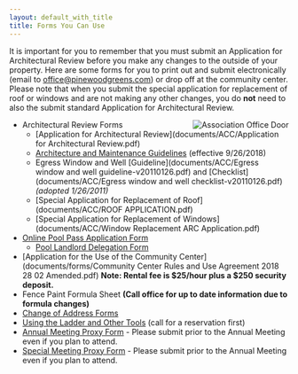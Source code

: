 ```yaml
---
layout: default_with_title
title: Forms You Can Use
---
```


It is important for you to remember that you must submit an Application for Architectural Review before you make any changes to the outside of your property. Here are some forms for you to print out and submit electronically (email to office@pinewoodgreens.com) or drop off at the community center. Please note that when you submit the special application for replacement of roof or windows and are not making any other changes, you do **not** need to also the submit standard Application for Architectural Review.

<img alt="Association Office Door" src="images/office_door.jpg" style="float: right;" />

*   Architectural Review Forms
    *   [Application for Architectural Review](documents/ACC/Application for Architectural Review.pdf)
    *   [Architecture and Maintenance Guidelines](documents/ACC/ArchitectureandMaintenanceGuidelines.pdf) (effective 9/26/2018)
    *   Egress Window and Well [Guideline](documents/ACC/Egress window and well guideline-v20110126.pdf) and [Checklist](documents/ACC/Egress window and well checklist-v20110126.pdf) _(adopted 1/26/2011)_
    *   [Special Application for Replacement of Roof](documents/ACC/ROOF APPLICATION.pdf)
    *   [Special Application for Replacement of Windows](documents/ACC/Window Replacement ARC Application.pdf)
*   [Online Pool Pass Application Form](https://goo.gl/forms/u2keurshhyMWdbYB3)
	*   [Pool Landlord Delegation Form](https://onedrive.live.com/redir?resid=529E6218CA92DA58%218629)
*   [Application for the Use of the Community Center](documents/forms/Community Center Rules and Use Agreement 2018 28 02 Amended.pdf)
     **Note: Rental fee is $25/hour plus a $250 security deposit.**
*   Fence Paint Formula Sheet
     **(Call office for up to date information due to formula changes)**
*   [Change of Address Forms](documents/forms/Change_of_Address.pdf)
*   [Using the Ladder and Other Tools](documents/forms/Ladder_Tool_Agreement.pdf) (call for a reservation first)
*   [Annual Meeting Proxy Form](documents/forms/2020_Annual_Meeting_Proxy_Form.pdf) - Please submit prior to the Annual Meeting even if you plan to attend.
*   [Special Meeting Proxy Form](documents/forms/Proxy_Maximum_Annual_Assessment2020_2022.pdf) - Please submit prior to the Annual Meeting even if you plan to attend.


